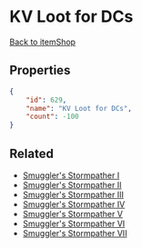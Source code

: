 # KV Loot for DCs

<no description available>

[Back to itemShop](../item-shops.md)

## Properties

```json
{
    "id": 629,
    "name": "KV Loot for DCs",
    "count": -100
}
```

## Related

- [Smuggler's Stormpather I](../items/18872-smuggler-s-stormpather-i.md)
- [Smuggler's Stormpather II](../items/18873-smuggler-s-stormpather-ii.md)
- [Smuggler's Stormpather III](../items/18874-smuggler-s-stormpather-iii.md)
- [Smuggler's Stormpather IV](../items/18875-smuggler-s-stormpather-iv.md)
- [Smuggler's Stormpather V](../items/18876-smuggler-s-stormpather-v.md)
- [Smuggler's Stormpather VI](../items/18877-smuggler-s-stormpather-vi.md)
- [Smuggler's Stormpather VII](../items/18878-smuggler-s-stormpather-vii.md)

